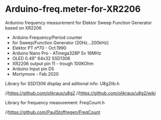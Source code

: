 # Arduino-freq.meter-for-XR2206
Ardunino frequency measurement for Elektor Sweep Function Generator based on XR2206

 * Arduino Frequency/Period counter
 * for Sweep/Function Generator (20Hz...200kHz)
 * Elektor PT nº70 - Oct.1990
 * Arduino Nano Pro - ATmega328P 5v 16MHz
 * OLED 0.49" 64x32 SSD1306
 * XR2206 output pin 11 - trough 100KOhm
 * Arduino Input pin D5
 * Mortymore - Feb.2020


Library for SSD1306 display and aditional info: U8g2lib.h

//https://github.com/olikraus/u8g2
//https://github.com/olikraus/u8g2/wiki
                                            
Library for frequency measurement: FreqCount.h

//https://github.com/PaulStoffregen/FreqCount
                                            
